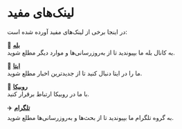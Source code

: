 # لینک‌های مفید

در اینجا برخی از لینک‌های مفید آورده شده است:

🔗 **[بله](https://ble.ir/join/bxrgmktc34)**  
به کانال بله ما بپیوندید تا از به‌روزرسانی‌ها و موارد دیگر مطلع شوید.

📱 **[ایتا](https://eitaa.com/resalatnahavand)**  
ما را در ایتا دنبال کنید تا از جدیدترین اخبار مطلع شوید.

📲 **[روبیکا](https://rubika.ir/resalatnahavand)**  
با ما در روبیکا ارتباط برقرار کنید.

✈️ **[تلگرام](https://t.me/resalatnahavand)**  
به گروه تلگرام ما بپیوندید تا از بحث‌ها و به‌روزرسانی‌ها مطلع شوید.

